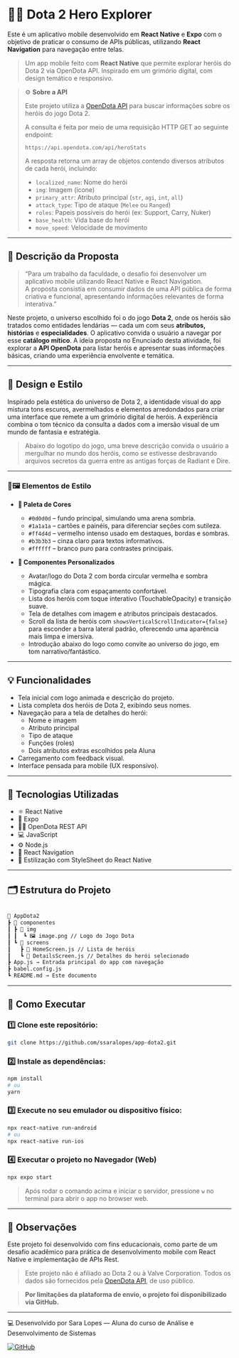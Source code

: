 # 🧙‍♂️ Dota 2 Hero Explorer

Este é um aplicativo mobile desenvolvido em **React Native** e **Expo** com o objetivo de praticar o consumo de APIs públicas, utilizando **React Navigation** para navegação entre telas.

> Um app mobile feito com **React Native** que permite explorar heróis do Dota 2 via OpenDota API. Inspirado em um grimório digital, com design temático e responsivo.

> ⚙️ **Sobre a API**
>
> Este projeto utiliza a [OpenDota API](https://docs.opendota.com/) para buscar informações sobre os heróis do jogo Dota 2.
>
> A consulta é feita por meio de uma requisição HTTP GET ao seguinte endpoint:
>
> ```
> https://api.opendota.com/api/heroStats
> ```
>
> A resposta retorna um array de objetos contendo diversos atributos de cada herói, incluindo:
>
> - `localized_name`: Nome do herói
> - `img`: Imagem (ícone)
> - `primary_attr`: Atributo principal (`str`, `agi`, `int`, `all`)
> - `attack_type`: Tipo de ataque (`Melee` ou `Ranged`)
> - `roles`: Papeis possíveis do herói (ex: Support, Carry, Nuker)
> - `base_health`: Vida base do herói
> - `move_speed`: Velocidade de movimento

---

## 📜 Descrição da Proposta

> “Para um trabalho da faculdade, o desafio foi desenvolver um aplicativo mobile utilizando React Native e React Navigation.  
> A proposta consistia em consumir dados de uma API pública de forma criativa e funcional, apresentando informações relevantes de forma interativa.”

Neste projeto, o universo escolhido foi o do jogo **Dota 2**, onde os heróis são tratados como entidades lendárias — cada um com seus **atributos, histórias** e **especialidades**. O aplicativo convida o usuário a navegar por esse **catálogo mítico**. A ideia proposta no Enunciado desta atividade, foi explorar a **API OpenDota** para listar heróis e apresentar suas informações básicas, criando uma experiência envolvente e temática.

---

## 🎨 Design e Estilo
Inspirado pela estética do universo de Dota 2, a identidade visual do app mistura tons escuros, avermelhados e elementos arredondados para criar uma interface que remete a um grimório digital de heróis. A experiência combina o tom técnico da consulta a dados com a imersão visual de um mundo de fantasia e estratégia.

> Abaixo do logotipo do jogo, uma breve descrição convida o usuário a mergulhar no mundo dos heróis, como se estivesse desbravando arquivos secretos da guerra entre as antigas forças de Radiant e Dire.

---

### 🎨🖼️ Elementos de Estilo

- **🎨 Paleta de Cores**
  - `#0d0d0d` – fundo principal, simulando uma arena sombria.
  - `#1a1a1a` – cartões e painéis, para diferenciar seções com sutileza.
  - `#ff4d4d` – vermelho intenso usado em destaques, bordas e sombras.
  - `#b3b3b3` – cinza claro para textos informativos.
  - `#ffffff` – branco puro para contrastes principais.

- **🧩 Componentes Personalizados**  
   - Avatar/logo do Dota 2 com borda circular vermelha e sombra mágica.
  - Tipografia clara com espaçamento confortável.
  - Lista dos heróis com toque interativo (TouchableOpacity) e transição suave.
  - Tela de detalhes com imagem e atributos principais destacados.
  - Scroll da lista de heróis com `showsVerticalScrollIndicator={false}` para esconder a barra lateral padrão, oferecendo uma aparência mais limpa e imersiva.
  - Introdução abaixo do logo como convite ao universo do jogo, em tom narrativo/fantástico.
---

## 💡 Funcionalidades
-  Tela inicial com logo animada e descrição do projeto.
- Lista completa dos heróis de Dota 2, exibindo seus nomes.
- Navegação para a tela de detalhes do herói:
  - Nome e imagem
  - Atributo principal
  - Tipo de ataque
  - Funções (roles)
  - Dois atributos extras escolhidos pela Aluna
- Carregamento com feedback visual.
- Interface pensada para mobile (UX responsivo).

---

## 📱 Tecnologias Utilizadas

- ⚛️ React Native
- 🔗 Expo
- 🧙‍♀️ OpenDota REST API
- 💻 JavaScript
- ⚙️ Node.js
- 🧭 React Navigation
- 🎨 Estilização com StyleSheet do React Native

---

## 🗂️ Estrutura do Projeto
```bash

📁 AppDota2
┣ 📁 componentes
┃ ┣ 📁 img
┃ ┃  ┗ 🖼️ image.png // Logo do Jogo Dota
┃ ┗ 📁 screens
┃   ┣ 📄 HomeScreen.js // Lista de heróis
┃   ┗ 📄 DetailsScreen.js // Detalhes do herói selecionado
┣ App.js → Entrada principal do app com navegação
┣ babel.config.js
┗ README.md → Este documento
```
---

## 🔧 Como Executar

### 1️⃣ Clone este repositório:
```bash
git clone https://github.com/ssaralopes/app-dota2.git
```
### 2️⃣ Instale as dependências:
```bash
npm install  
# ou  
yarn
```
### 3️⃣ Execute no seu emulador ou dispositivo físico:
```bash
npx react-native run-android  
# ou  
npx react-native run-ios
```
### 4️⃣ Executar o projeto no Navegador (Web)
```bash
npx expo start
```
> Após rodar o comando acima e iniciar o servidor, pressione `w` no terminal para abrir o app no browser web.

---

## 📄 Observações
Este projeto foi desenvolvido com fins educacionais, como parte de um desafio acadêmico para prática de desenvolvimento mobile com React Native e implementação de APIs Rest.
> Este projeto não é afiliado ao Dota 2 ou à Valve Corporation. Todos os dados são fornecidos pela [OpenDota API](https://www.opendota.com/), de uso público.


 > **Por limitações da plataforma de envio, o projeto foi disponibilizado via GitHub.**

---

💻 Desenvolvido por
Sara Lopes — Aluna do curso de Análise e Desenvolvimento de Sistemas

[![GitHub](https://img.shields.io/badge/-GitHub-181717?style=for-the-badge&logo=github&logoColor=white)](https://github.com/ssaralopes)

